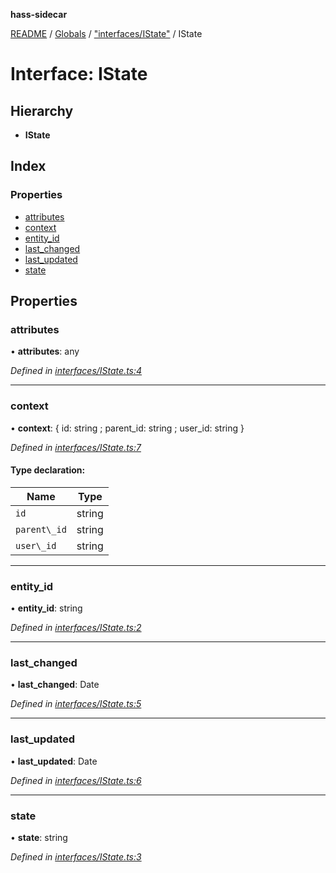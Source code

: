 **hass-sidecar**

[README](../README.md) / [Globals](../globals.md) / ["interfaces/IState"](../modules/_interfaces_istate_.md) / IState

# Interface: IState

## Hierarchy

* **IState**

## Index

### Properties

* [attributes](_interfaces_istate_.istate.md#attributes)
* [context](_interfaces_istate_.istate.md#context)
* [entity\_id](_interfaces_istate_.istate.md#entity_id)
* [last\_changed](_interfaces_istate_.istate.md#last_changed)
* [last\_updated](_interfaces_istate_.istate.md#last_updated)
* [state](_interfaces_istate_.istate.md#state)

## Properties

### attributes

•  **attributes**: any

*Defined in [interfaces/IState.ts:4](https://github.com/danitetus/hass-sidecar/blob/b82a103/src/interfaces/IState.ts#L4)*

___

### context

•  **context**: { id: string ; parent_id: string ; user_id: string  }

*Defined in [interfaces/IState.ts:7](https://github.com/danitetus/hass-sidecar/blob/b82a103/src/interfaces/IState.ts#L7)*

#### Type declaration:

Name | Type |
------ | ------ |
`id` | string |
`parent\_id` | string |
`user\_id` | string |

___

### entity\_id

•  **entity\_id**: string

*Defined in [interfaces/IState.ts:2](https://github.com/danitetus/hass-sidecar/blob/b82a103/src/interfaces/IState.ts#L2)*

___

### last\_changed

•  **last\_changed**: Date

*Defined in [interfaces/IState.ts:5](https://github.com/danitetus/hass-sidecar/blob/b82a103/src/interfaces/IState.ts#L5)*

___

### last\_updated

•  **last\_updated**: Date

*Defined in [interfaces/IState.ts:6](https://github.com/danitetus/hass-sidecar/blob/b82a103/src/interfaces/IState.ts#L6)*

___

### state

•  **state**: string

*Defined in [interfaces/IState.ts:3](https://github.com/danitetus/hass-sidecar/blob/b82a103/src/interfaces/IState.ts#L3)*
